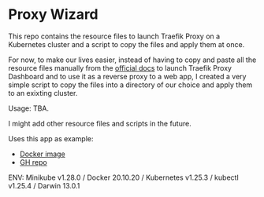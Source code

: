 # Proxy Wizard

This repo contains the resource files to launch Traefik Proxy on a Kubernetes cluster
and a script to copy the files and apply them at once.

For now, to make our lives easier, instead of having to copy and paste all the resource
files manually from the [official docs](https://doc.traefik.io/traefik/getting-started/quick-start-with-kubernetes/)
to launch Traefik Proxy Dashboard and to use it as a reverse proxy to a web app,
I created a very simple script to copy the files into a directory of our
choice and apply them to an exixting cluster.

Usage: TBA.

I might add other resource files and scripts in the future.

Uses this app as example:

- [Docker image](https://hub.docker.com/r/ramosmd/html-hello-world)
- [GH repo](https://github.com/VirtuaCreative/html-hello-world)

ENV: Minikube v1.28.0 / Docker 20.10.20 / Kubernetes v1.25.3 / kubectl v1.25.4 / Darwin 13.0.1
